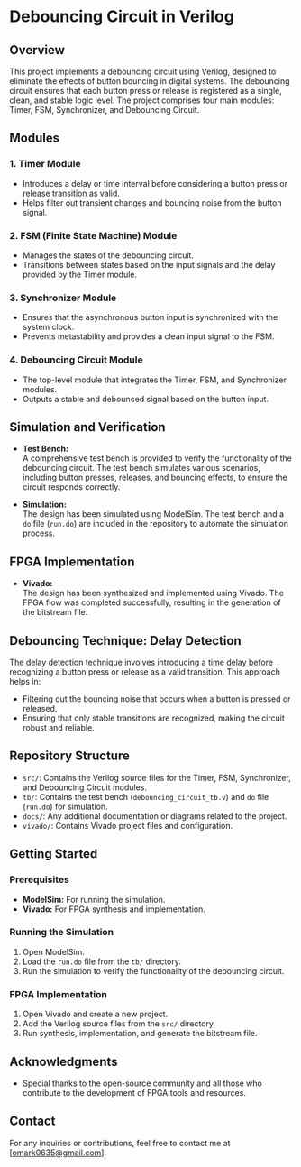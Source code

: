 
# Debouncing Circuit in Verilog

## Overview

This project implements a debouncing circuit using Verilog, designed to eliminate the effects of button bouncing in digital systems. The debouncing circuit ensures that each button press or release is registered as a single, clean, and stable logic level. The project comprises four main modules: Timer, FSM, Synchronizer, and Debouncing Circuit.

## Modules

### 1. **Timer Module**
   - Introduces a delay or time interval before considering a button press or release transition as valid.
   - Helps filter out transient changes and bouncing noise from the button signal.

### 2. **FSM (Finite State Machine) Module**
   - Manages the states of the debouncing circuit.
   - Transitions between states based on the input signals and the delay provided by the Timer module.

### 3. **Synchronizer Module**
   - Ensures that the asynchronous button input is synchronized with the system clock.
   - Prevents metastability and provides a clean input signal to the FSM.

### 4. **Debouncing Circuit Module**
   - The top-level module that integrates the Timer, FSM, and Synchronizer modules.
   - Outputs a stable and debounced signal based on the button input.

## Simulation and Verification

- **Test Bench:**  
  A comprehensive test bench is provided to verify the functionality of the debouncing circuit. The test bench simulates various scenarios, including button presses, releases, and bouncing effects, to ensure the circuit responds correctly.

- **Simulation:**  
  The design has been simulated using ModelSim. The test bench and a `do` file (`run.do`) are included in the repository to automate the simulation process.

## FPGA Implementation

- **Vivado:**  
  The design has been synthesized and implemented using Vivado. The FPGA flow was completed successfully, resulting in the generation of the bitstream file.

## Debouncing Technique: Delay Detection

The delay detection technique involves introducing a time delay before recognizing a button press or release as a valid transition. This approach helps in:
- Filtering out the bouncing noise that occurs when a button is pressed or released.
- Ensuring that only stable transitions are recognized, making the circuit robust and reliable.

## Repository Structure

- `src/`: Contains the Verilog source files for the Timer, FSM, Synchronizer, and Debouncing Circuit modules.
- `tb/`: Contains the test bench (`debouncing_circuit_tb.v`) and `do` file (`run.do`) for simulation.
- `docs/`: Any additional documentation or diagrams related to the project.
- `vivado/`: Contains Vivado project files and configuration.

## Getting Started

### Prerequisites

- **ModelSim:** For running the simulation.
- **Vivado:** For FPGA synthesis and implementation.

### Running the Simulation

1. Open ModelSim.
2. Load the `run.do` file from the `tb/` directory.
3. Run the simulation to verify the functionality of the debouncing circuit.

### FPGA Implementation

1. Open Vivado and create a new project.
2. Add the Verilog source files from the `src/` directory.
3. Run synthesis, implementation, and generate the bitstream file.


## Acknowledgments

- Special thanks to the open-source community and all those who contribute to the development of FPGA tools and resources.

## Contact

For any inquiries or contributions, feel free to contact me at [omark0635@gmail.com].


